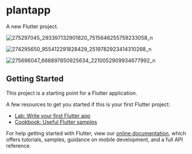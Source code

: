 # plantapp

A new Flutter project.

![275297045_293397132901820_7515646255759233058_n](https://user-images.githubusercontent.com/41317116/158247511-f032b03f-88be-4fc7-9d9d-497d36cccaba.jpg)

![274295650_955412291828429_2519782923414310268_n](https://user-images.githubusercontent.com/41317116/158247632-76a44d93-3b5d-4e70-a79a-a3dba0d5d168.jpg)

![275696047_668897850925634_2210052909934677992_n](https://user-images.githubusercontent.com/41317116/158247683-8c3ea22e-3301-40fe-9a20-fc6012f13eb0.jpg)


## Getting Started

This project is a starting point for a Flutter application.

A few resources to get you started if this is your first Flutter project:

- [Lab: Write your first Flutter app](https://flutter.dev/docs/get-started/codelab)
- [Cookbook: Useful Flutter samples](https://flutter.dev/docs/cookbook)

For help getting started with Flutter, view our
[online documentation](https://flutter.dev/docs), which offers tutorials,
samples, guidance on mobile development, and a full API reference.
